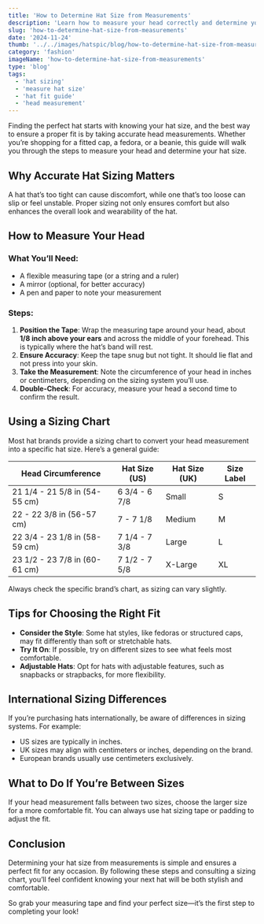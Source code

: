 ```yaml
---
title: 'How to Determine Hat Size from Measurements'
description: 'Learn how to measure your head correctly and determine your hat size using sizing charts for a perfect fit every time.'
slug: 'how-to-determine-hat-size-from-measurements'
date: '2024-11-24'
thumb: '../../images/hatspic/blog/how-to-determine-hat-size-from-measurements.webp'
category: 'fashion'
imageName: 'how-to-determine-hat-size-from-measurements'
type: 'blog'
tags:
  - 'hat sizing'
  - 'measure hat size'
  - 'hat fit guide'
  - 'head measurement'
---
```


Finding the perfect hat starts with knowing your hat size, and the best way to ensure a proper fit is by taking accurate head measurements. Whether you’re shopping for a fitted cap, a fedora, or a beanie, this guide will walk you through the steps to measure your head and determine your hat size.

## Why Accurate Hat Sizing Matters

A hat that’s too tight can cause discomfort, while one that’s too loose can slip or feel unstable. Proper sizing not only ensures comfort but also enhances the overall look and wearability of the hat.

## How to Measure Your Head

### What You’ll Need:

- A flexible measuring tape (or a string and a ruler)
- A mirror (optional, for better accuracy)
- A pen and paper to note your measurement

### Steps:

1. **Position the Tape**: Wrap the measuring tape around your head, about **1/8 inch above your ears** and across the middle of your forehead. This is typically where the hat’s band will rest.
2. **Ensure Accuracy**: Keep the tape snug but not tight. It should lie flat and not press into your skin.
3. **Take the Measurement**: Note the circumference of your head in inches or centimeters, depending on the sizing system you’ll use.
4. **Double-Check**: For accuracy, measure your head a second time to confirm the result.

## Using a Sizing Chart

Most hat brands provide a sizing chart to convert your head measurement into a specific hat size. Here’s a general guide:

| Head Circumference            | Hat Size (US) | Hat Size (UK) | Size Label |
| ----------------------------- | ------------- | ------------- | ---------- |
| 21 1/4 - 21 5/8 in (54-55 cm) | 6 3/4 - 6 7/8 | Small         | S          |
| 22 - 22 3/8 in (56-57 cm)     | 7 - 7 1/8     | Medium        | M          |
| 22 3/4 - 23 1/8 in (58-59 cm) | 7 1/4 - 7 3/8 | Large         | L          |
| 23 1/2 - 23 7/8 in (60-61 cm) | 7 1/2 - 7 5/8 | X-Large       | XL         |

Always check the specific brand’s chart, as sizing can vary slightly.

## Tips for Choosing the Right Fit

- **Consider the Style**: Some hat styles, like fedoras or structured caps, may fit differently than soft or stretchable hats.
- **Try It On**: If possible, try on different sizes to see what feels most comfortable.
- **Adjustable Hats**: Opt for hats with adjustable features, such as snapbacks or strapbacks, for more flexibility.

## International Sizing Differences

If you’re purchasing hats internationally, be aware of differences in sizing systems. For example:

- US sizes are typically in inches.
- UK sizes may align with centimeters or inches, depending on the brand.
- European brands usually use centimeters exclusively.

## What to Do If You’re Between Sizes

If your head measurement falls between two sizes, choose the larger size for a more comfortable fit. You can always use hat sizing tape or padding to adjust the fit.

## Conclusion

Determining your hat size from measurements is simple and ensures a perfect fit for any occasion. By following these steps and consulting a sizing chart, you’ll feel confident knowing your next hat will be both stylish and comfortable.

So grab your measuring tape and find your perfect size—it’s the first step to completing your look!
